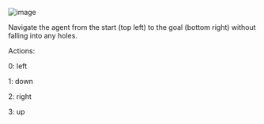 ![image](https://github.com/user-attachments/assets/1387a2b5-4158-44a6-9b86-b24ccfbc1ba3)

Navigate the agent from the start (top left) to the goal (bottom right) without falling into any holes.

Actions:

0: left

1: down

2: right

3: up
